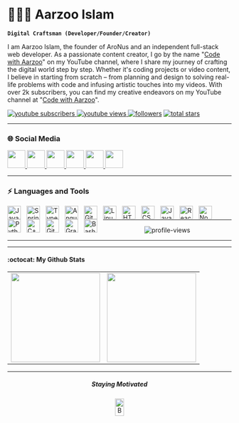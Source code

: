 # 👨🏻‍💻 Aarzoo Islam

**`Digital Craftsman (Developer/Founder/Creator)`**

I am Aarzoo Islam, the founder of AroNus and an independent full-stack web developer. As a passionate content creator, I go by the name "[Code with Aarzoo](https://www.youtube.com/@codewithaarzoo)" on my YouTube channel, where I share my journey of crafting the digital world step by step. Whether it's coding projects or video content, I believe in starting from scratch – from planning and design to solving real-life problems with code and infusing artistic touches into my videos. With over 2k subscribers, you can find my creative endeavors on my YouTube channel at "[Code with Aarzoo](https://www.youtube.com/@codewithaarzoo)".

   <p align="left">
      <a href="https://www.youtube.com/c/fknight?sub_confirmation=1">
         <img alt="youtube subscribers" title="Subscribe to my YouTube channel" src="https://custom-icon-badges.demolab.com/youtube/channel/subscribers/UCSm-oKFIIqTHnXnVQoS5TOQ?color=%23E05D44&label=SUBSCRIBE&logo=video&logoColor=white&style=for-the-badge&labelColor=CE4630"/>
      </a> 
      <a href="https://www.youtube.com/c/fknight">
         <img alt="youtube views" title="YouTube views" src="https://custom-icon-badges.demolab.com/youtube/channel/views/UCSm-oKFIIqTHnXnVQoS5TOQ?color=%23E1AD0E&logo=eye&logoColor=white&style=for-the-badge&labelColor=C79600"/>
      </a>
      <a href="https://github.com/withaarzoo?tab=followers">
         <img alt="followers" title="Follow me on Github" src="https://custom-icon-badges.demolab.com/github/followers/withaarzoo?color=236ad3&labelColor=1155ba&style=for-the-badge&logo=person-add&label=Follow&logoColor=white"/></a>
      <a href="https://github.com/withaarzoo?tab=repositories&sort=stargazers">
         <img alt="total stars" title="Total stars on GitHub" src="https://custom-icon-badges.demolab.com/github/stars/withaarzoo?color=55960c&style=for-the-badge&labelColor=488207&logo=star"/></a>
   </p>

---

### 🌐 Social Media

<p align="left">
  <a title="X" href="https://twitter.com/withaarzoo">
    <img src="https://img.icons8.com/color/48/twitter-squared.png" width="40" height="40"/>
  </a>
  <a title="Instagram" href="https://www.instagram.com/withaarzoo/">
    <img src="https://img.icons8.com/fluency/48/000000/instagram-new.png" width="40" height="40"/>
  </a>
  <a title="Linkedin" href="https://www.linkedin.com/in/withaarzoo/">
    <img src="https://img.icons8.com/color/48/000000/linkedin.png" width="40" height="40" />
  </a>
  <a title="Youtube" href="https://www.youtube.com/@codewithaarzoo">
    <img src="https://img.icons8.com/color/48/000000/youtube-play.png" width="40" height="40" />
  </a>
  <a title="Hashnode" href="https://hashnode.com/@withaarzoo">
    <img src="https://img.icons8.com/color/48/hashnode.png" width="40" height="40" />
  </a>
  <a title="Threads" href="https://www.threads.net/@withaarzoo">
    <img src="https://img.icons8.com/pulsar-line/48/threads.png" width="40" height="40" />
  </a>
</p>

---

### ⚡ Languages and Tools

<img align="left" alt="Java" width="30px" style="padding-right:10px;" src="https://cdn.jsdelivr.net/gh/devicons/devicon/icons/java/java-original.svg"/>
<img align="left" alt="Spring" width="30px" style="padding-right:10px;" src="https://cdn.jsdelivr.net/gh/devicons/devicon/icons/spring/spring-original.svg" />
<img align="left" alt="TypeScript" width="30px" style="padding-right:10px;" src="https://cdn.jsdelivr.net/gh/devicons/devicon/icons/typescript/typescript-plain.svg" />
<img align="left" alt="Angular" width="30px" style="padding-right:10px;" src="https://cdn.jsdelivr.net/gh/devicons/devicon/icons/angularjs/angularjs-plain.svg" />
<img align="left" alt="Git" width="30px" style="padding-right:10px;" src="https://cdn.jsdelivr.net/gh/devicons/devicon/icons/git/git-original.svg" />
<img align="left" alt="Linux" width="30px" style="padding-right:10px;" src="https://cdn.jsdelivr.net/gh/devicons/devicon/icons/linux/linux-original.svg" />
<img align="left" alt="HTML" width="30px" style="padding-right:10px;" src="https://cdn.jsdelivr.net/gh/devicons/devicon/icons/html5/html5-plain.svg" />
<img align="left" alt="CSS" width="30px" style="padding-right:10px;" src="https://cdn.jsdelivr.net/gh/devicons/devicon/icons/css3/css3-plain.svg" />
<img align="left" alt="JavaScript" width="30px" style="padding-right:10px;" src="https://cdn.jsdelivr.net/gh/devicons/devicon/icons/javascript/javascript-plain.svg" />
<img align="left" alt="React" width="30px" style="padding-right:10px;" src="https://cdn.jsdelivr.net/gh/devicons/devicon/icons/react/react-original.svg" />
<img align="left" alt="NodeJS" width="30px" style="padding-right:10px;" src="https://cdn.jsdelivr.net/gh/devicons/devicon/icons/nodejs/nodejs-original.svg" />
<img align="left" alt="Python" width="30px" style="padding-right:10px;" src="https://cdn.jsdelivr.net/gh/devicons/devicon/icons/python/python-plain.svg" />
<img align="left" alt="C++" width="30px" style="padding-right:10px;" src="https://cdn.jsdelivr.net/gh/devicons/devicon/icons/cplusplus/cplusplus-line.svg" />
<img align="left" alt="GitHub" width="30px" style="padding-right:10px;" src="https://cdn.jsdelivr.net/gh/devicons/devicon/icons/github/github-original.svg" />
<img align="left" alt="Gradle" width="30px" style="padding-right:10px;" src="https://cdn.jsdelivr.net/gh/devicons/devicon/icons/gradle/gradle-plain.svg" />
<img align="left" alt="Bash" width="30px" style="padding-right:10px;" src="https://cdn.jsdelivr.net/gh/devicons/devicon/icons/bash/bash-original.svg" />
<br />

---

<p align="center"> <img src="https://komarev.com/ghpvc/?username=withaarzoo&style=for-the-badge" alt="profile-views"> </p>

---

<!-- BEGIN YOUTUBE-CARDS -->
<!-- END YOUTUBE-CARDS -->

---

#### :octocat:  My Github Stats

<table cellpadding="0" align="center">
  <tr style="padding: 0">
    <!-- GitHub Stats Card -->  
    <td valign="top"><img height="200" src="https://github-readme-stats.vercel.app/api?username=withaarzoo&count_private=true&show_icons=true&theme=tokyonight&hide_border=true&custom_title=My%20GitHub%20Stats"/></td>
    <!-- GitHub Top Language Card -->
    <td valign="top"><img height="200" src="https://github-readme-stats.vercel.app/api/top-langs/?username=withaarzoo&langs_count=6&layout=compact&theme=tokyonight&hide_border=true&hide=HTML&custom_title=Top%20Languages"/></td>
  </tr>
</table>

---

<p align="center">
  <h5 align="center"> Staying Motivated </h5>
</p>

<p align="center">
<a href="https://www.buymeacoffee.com/iaarzoo40e" target="_blank"><img src="https://img.buymeacoffee.com/button-api/?text=Buy me a book&emoji=📖&slug=dexplorer&button_colour=ff7e38&font_colour=000000&font_family=Cookie&outline_colour=000000&coffee_colour=FFDD00" alt="Buy Me A Coffee" height="10%" width="20%" ></a>
</p>
